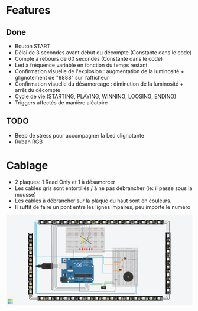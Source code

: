 # Features 

## Done
- Bouton START
- Délai de 3 secondes avant début du décompte (Constante dans le code)
- Compte à rebours de 60 secondes (Constante dans le code)
- Led à fréquence variable en fonction du temps restant
- Confirmation visuelle de l'explosion : augmentation de la luminosité + glignotement de "8888" sur l'afficheur
- Confirmation visuelle du désamorcage : diminution de la luminosité + arrêt du décompte
- Cycle de vie (STARTING, PLAYING, WINNING, LOOSING, ENDING)
- Triggers affectés de manière aléatoire

## TODO
- Beep de stress pour accompagner la Led clignotante
- Ruban RGB 

# Cablage
- 2 plaques: 1 Read Only et 1 à désamorcer
- Les cables gris sont entortillés / à ne pas débrancher (ie: il passe sous la mousse)
- Les cables à débrancher sur la plaque du haut sont en couleurs.
- Il suffit de faire un pont entre les lignes impaires, peu importe le numéro

![schema](Stunning%20Inari-Hango.png)

